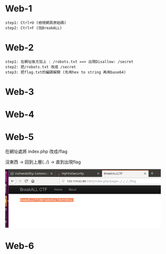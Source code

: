 # Web-1
```
step1: Ctrl+U (檢視網頁原始碼)
step2: Ctrl+F (找BreakALL)
```

# Web-2
```
step1: 在網址後方加上 : /robots.txt ==> 出現Disallow: /secret 
step2: 把/robots.txt 改成 /secret
step3: 把flag.txt的編碼解開 (先用hex to string 再用base64)
```

# Web-3

# Web-4

# Web-5

在網址處將 index.php 改成/flag

沒東西 -> 回到上層(../) -> 直到出現flag

![yourdearstudenthomework](/picture/web5.PNG)

# Web-6

